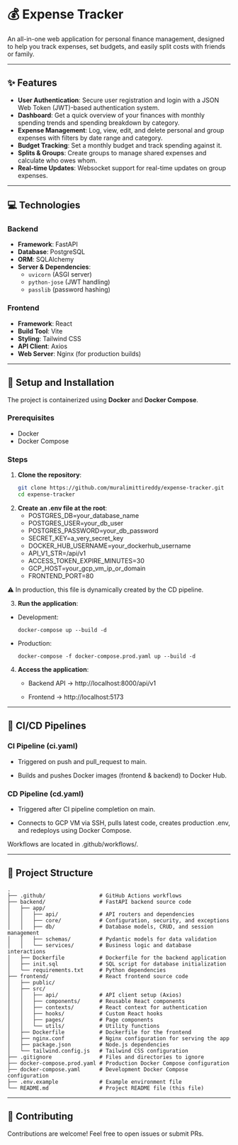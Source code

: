 # 💰 Expense Tracker

An all-in-one web application for personal finance management, designed to help you track expenses, set budgets, and easily split costs with friends or family.

---

## ✨ Features

- **User Authentication**: Secure user registration and login with a JSON Web Token (JWT)-based authentication system.  
- **Dashboard**: Get a quick overview of your finances with monthly spending trends and spending breakdown by category.  
- **Expense Management**: Log, view, edit, and delete personal and group expenses with filters by date range and category.  
- **Budget Tracking**: Set a monthly budget and track spending against it.  
- **Splits & Groups**: Create groups to manage shared expenses and calculate who owes whom.
- **Real-time Updates**: Websocket support for real-time updates on group expenses.

---

## 💻 Technologies

### Backend
- **Framework**: FastAPI  
- **Database**: PostgreSQL  
- **ORM**: SQLAlchemy  
- **Server & Dependencies**:  
  - `uvicorn` (ASGI server)  
  - `python-jose` (JWT handling)  
  - `passlib` (password hashing)  

### Frontend
- **Framework**: React  
- **Build Tool**: Vite  
- **Styling**: Tailwind CSS  
- **API Client**: Axios  
- **Web Server**: Nginx (for production builds)  

---

## 🔧 Setup and Installation

The project is containerized using **Docker** and **Docker Compose**.

### Prerequisites
- Docker  
- Docker Compose  

### Steps

1. **Clone the repository**:
   ```bash
   git clone https://github.com/muralimittireddy/expense-tracker.git
   cd expense-tracker
2. **Create an .env file at the root**:
    - POSTGRES_DB=your_database_name
    - POSTGRES_USER=your_db_user
    - POSTGRES_PASSWORD=your_db_password
    - SECRET_KEY=a_very_secret_key
    - DOCKER_HUB_USERNAME=your_dockerhub_username
    - API_V1_STR=/api/v1
    - ACCESS_TOKEN_EXPIRE_MINUTES=30
    - GCP_HOST=your_gcp_vm_ip_or_domain
    - FRONTEND_PORT=80

⚠️ In production, this file is dynamically created by the CD pipeline.

3. **Run the application**:

  - Development:

        docker-compose up --build -d


  - Production:

        docker-compose -f docker-compose.prod.yaml up --build -d
    
4. **Access the application**:

    - Backend API → http://localhost:8000/api/v1
    
    - Frontend → http://localhost:5173

---

## 🚀 CI/CD Pipelines
  ### CI Pipeline (ci.yaml)

  - Triggered on push and pull_request to main.
  
  - Builds and pushes Docker images (frontend & backend) to Docker Hub.

  ### CD Pipeline (cd.yaml)
  
  - Triggered after CI pipeline completion on main.
  
  - Connects to GCP VM via SSH, pulls latest code, creates production .env, and redeploys using Docker Compose.
  
Workflows are located in .github/workflows/.

---

## 📂 Project Structure
    .
    ├── .github/                 # GitHub Actions workflows
    ├── backend/                 # FastAPI backend source code
    │   ├── app/
    │   │   ├── api/             # API routers and dependencies
    │   │   ├── core/            # Configuration, security, and exceptions
    │   │   ├── db/              # Database models, CRUD, and session management
    │   │   ├── schemas/         # Pydantic models for data validation
    │   │   └── services/        # Business logic and database interactions
    │   ├── Dockerfile           # Dockerfile for the backend application
    │   ├── init.sql             # SQL script for database initialization
    │   └── requirements.txt     # Python dependencies
    ├── frontend/                # React frontend source code
    │   ├── public/
    │   ├── src/
    │   │   ├── api/             # API client setup (Axios)
    │   │   ├── components/      # Reusable React components
    │   │   ├── contexts/        # React context for authentication
    │   │   ├── hooks/           # Custom React hooks
    │   │   ├── pages/           # Page components
    │   │   └── utils/           # Utility functions
    │   ├── Dockerfile           # Dockerfile for the frontend
    │   ├── nginx.conf           # Nginx configuration for serving the app
    │   ├── package.json         # Node.js dependencies
    │   └── tailwind.config.js   # Tailwind CSS configuration
    ├── .gitignore               # Files and directories to ignore
    ├── docker-compose.prod.yaml # Production Docker Compose configuration
    ├── docker-compose.yaml      # Development Docker Compose configuration
    ├── .env.example             # Example environment file
    └── README.md                # Project README file (this file)

---

## 🌟 Contributing
  Contributions are welcome! Feel free to open issues or submit PRs.
